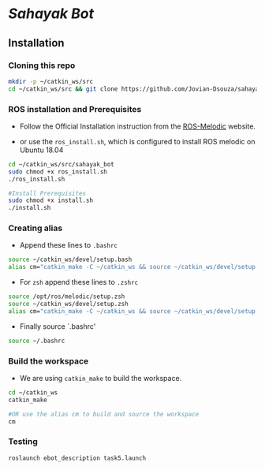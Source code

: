 # **_Sahayak Bot_**

## Installation

### Cloning this repo 
```bash
mkdir -p ~/catkin_ws/src
cd ~/catkin_ws/src && git clone https://github.com/Jovian-Dsouza/sahayak_bot
```

###  ROS installation and Prerequisites

- Follow the Official Installation instruction from the [ROS-Melodic](http://wiki.ros.org/melodic/Installation/Ubuntu) website. 

- or use the `ros_install.sh`, which is configured to install ROS melodic on Ubuntu 18.04 

```bash
cd ~/catkin_ws/src/sahayak_bot
sudo chmod +x ros_install.sh
./ros_install.sh

#Install Prerequisites
sudo chmod +x install.sh
./install.sh
```

### Creating alias 

- Append these lines to `.bashrc`

```bash
source ~/catkin_ws/devel/setup.bash
alias cm="catkin_make -C ~/catkin_ws && source ~/catkin_ws/devel/setup.bash"
```

- For `zsh` append these lines to `.zshrc`

```bash
source /opt/ros/melodic/setup.zsh
source ~/catkin_ws/devel/setup.zsh
alias cm="catkin_make -C ~/catkin_ws && source ~/catkin_ws/devel/setup.zsh"
```

- Finally source `.bashrc'

```bash
source ~/.bashrc
```

### Build the workspace 

- We are using `catkin_make` to build the workspace. 

```bash
cd ~/catkin_ws
catkin_make

#OR use the alias cm to build and source the workspace
cm
```

### Testing

```
roslaunch ebot_description task5.launch
```